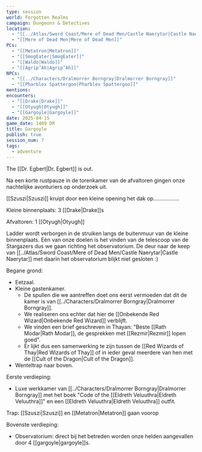 ```yaml
---
type: session
world: Forgotten Realms
campaign: Dungeons & Detectives
location:
  - "[[../Atlas/Sword Coast/Mere of Dead Men/Castle Naerytar|Castle Naerytar]]"
  - "[[Mere of Dead Men|Mere of Dead Men]]"
PCs:
  - "[[Metatron|Metatron]]"
  - "[[SmogEater|SmogEater]]"
  - "[[Waldo|Waldo]]"
  - "[[Agrip’Ah|Agrip’Ah]]"
NPCs:
  - "[[../Characters/Dralmorrer Borngray|Dralmorrer Borngray]]"
  - "[[Pharblex Spattergoo|Pharblex Spattergoo]]"
mentions: 
encounters:
  - "[[Drake|Drake]]"
  - "[[Otyugh|Otyugh]]"
  - "[[Gargoyle|Gargoyle]]"
date: 2025-04-15
game_date: 1489 DR
title: Gargoyle
publish: true
session_num: 7
tags:
  - adventure
---
```


The [[Dr. Egbert|Dr. Egbert]] is out.

Na een korte rustpauze in de torenkamer van de afvaltoren gingen onze nachtelijke avonturiers op onderzoek uit. 

[[Szuszi|Szuszi]] kruipt door een kleine opening het dak op.................

Kleine binnenplaats:
3 [[Drake|Drake]]s 

Afvaltoren:
1 [[Otyugh|Otyugh]]

Ladder wordt verborgen in de struiken langs de buitenmuur van de kleine binnenplaats. Eén van onze doelen is het vinden van de telescoop van de Stargazers dus we gaan richting het observatorium. De deur naar de keep van [[../Atlas/Sword Coast/Mere of Dead Men/Castle Naerytar|Castle Naerytar]] met daarin het observatorium blijkt niet gesloten :) 

Begane grond:
* Eetzaal.
* Kleine gastenkamer. 
	* De spullen die we aantreffen doet ons eerst vermoeden dat dit de kamer is van [[../Characters/Dralmorrer Borngray|Dralmorrer Borngray]]. 
	* We realiseren ons echter dat hier de [[Onbekende Red Wizard|Onbekende Red Wizard]] verblijft. 
	* We vinden een brief geschreven in Thayan: "Beste [[Rath Modar|Rath Modar]], de gesprekken met [[Rezmir|Rezmir]] lopen goed". 
	* Er lijkt dus een samenwerking te zijn tussen de [[Red Wizards of Thay|Red Wizards of Thay]] of in ieder geval meerdere van hen met de [[Cult of the Dragon|Cult of the Dragon]].  
* Wenteltrap naar boven.

Eerste verdieping:
* Luxe werkkamer van [[../Characters/Dralmorrer Borngray|Dralmorrer Borngray]] met het boek "Code of the [[Eldreth Veluuthra|Eldreth Veluuthra]]" en een [[Eldreth Veluuthra|Eldreth Veluuthra]] outfit.

Trap: [[Szuszi|Szuszi]] en [[Metatron|Metatron]] gaan voorop

Bovenste verdieping:
- Observatorium: direct bij het betreden worden onze helden aangevallen door 4 [[gargoyle|gargoyle]]s. 
